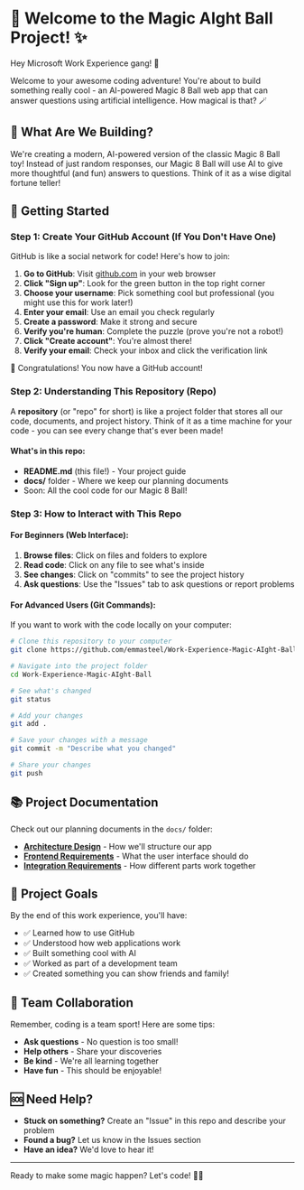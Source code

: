 # 🎱 Welcome to the Magic AIght Ball Project! ✨

Hey Microsoft Work Experience gang! 👋 

Welcome to your awesome coding adventure! You're about to build something really cool - an AI-powered Magic 8 Ball web app that can answer questions using artificial intelligence. How magical is that? 🪄

## 🚀 What Are We Building?

We're creating a modern, AI-powered version of the classic Magic 8 Ball toy! Instead of just random responses, our Magic 8 Ball will use AI to give more thoughtful (and fun) answers to questions. Think of it as a wise digital fortune teller! 

## 🏁 Getting Started

### Step 1: Create Your GitHub Account (If You Don't Have One)

GitHub is like a social network for code! Here's how to join:

1. **Go to GitHub**: Visit [github.com](https://github.com) in your web browser
2. **Click "Sign up"**: Look for the green button in the top right corner
3. **Choose your username**: Pick something cool but professional (you might use this for work later!)
4. **Enter your email**: Use an email you check regularly
5. **Create a password**: Make it strong and secure
6. **Verify you're human**: Complete the puzzle (prove you're not a robot!)
7. **Click "Create account"**: You're almost there!
8. **Verify your email**: Check your inbox and click the verification link

🎉 Congratulations! You now have a GitHub account!

### Step 2: Understanding This Repository (Repo)

A **repository** (or "repo" for short) is like a project folder that stores all our code, documents, and project history. Think of it as a time machine for your code - you can see every change that's ever been made!

#### What's in this repo:
- **README.md** (this file!) - Your project guide
- **docs/** folder - Where we keep our planning documents
- Soon: All the cool code for our Magic 8 Ball!

### Step 3: How to Interact with This Repo

#### For Beginners (Web Interface):
1. **Browse files**: Click on files and folders to explore
2. **Read code**: Click on any file to see what's inside
3. **See changes**: Click on "commits" to see the project history
4. **Ask questions**: Use the "Issues" tab to ask questions or report problems

#### For Advanced Users (Git Commands):
If you want to work with the code locally on your computer:

```bash
# Clone this repository to your computer
git clone https://github.com/emmasteel/Work-Experience-Magic-AIght-Ball.git

# Navigate into the project folder
cd Work-Experience-Magic-AIght-Ball

# See what's changed
git status

# Add your changes
git add .

# Save your changes with a message
git commit -m "Describe what you changed"

# Share your changes
git push
```

## 📚 Project Documentation

Check out our planning documents in the `docs/` folder:

- **[Architecture Design](docs/architecture-design.md)** - How we'll structure our app
- **[Frontend Requirements](docs/frontend-requirements.md)** - What the user interface should do
- **[Integration Requirements](docs/integration-requirements.md)** - How different parts work together

## 🎯 Project Goals

By the end of this work experience, you'll have:
- ✅ Learned how to use GitHub
- ✅ Understood how web applications work
- ✅ Built something cool with AI
- ✅ Worked as part of a development team
- ✅ Created something you can show friends and family!

## 🤝 Team Collaboration

Remember, coding is a team sport! Here are some tips:
- **Ask questions** - No question is too small!
- **Help others** - Share your discoveries
- **Be kind** - We're all learning together
- **Have fun** - This should be enjoyable!

## 🆘 Need Help?

- **Stuck on something?** Create an "Issue" in this repo and describe your problem
- **Found a bug?** Let us know in the Issues section
- **Have an idea?** We'd love to hear it!

---

Ready to make some magic happen? Let's code! 🚀✨
